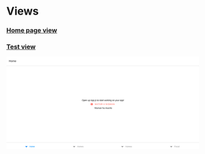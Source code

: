 # Views

### [Home page view](homePage.jsx)

### [Test view](fiscalPage.jsx)

![alt-img](./fiscalPage.png)

